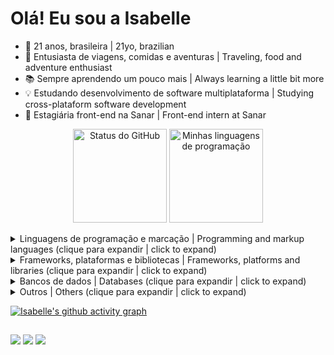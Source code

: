 # Olá! Eu sou a Isabelle
- 🎈 21 anos, brasileira | 21yo, brazilian
- 🎠 Entusiasta de viagens, comidas e aventuras | Traveling, food and adventure enthusiast
- 📚 Sempre aprendendo um pouco mais | Always learning a little bit more
- 💡 Estudando desenvolvimento de software multiplataforma | Studying cross-plataform software development 
- 🚀 Estagiária front-end na Sanar | Front-end intern at Sanar 

<p align="center">
  <img height="150em" src="https://github-readme-stats.vercel.app/api/?username=drisabelles&layout=compact&langs_count=7&theme=dracula&show_icons=true" alt="Status do GitHub" />
  <img height="150em" src="https://github-readme-stats.vercel.app/api/top-langs/?username=drisabelles&layout=compact&langs_count=7&theme=dracula&show_icons=true&langs_count=6" alt="Minhas linguagens de programação" />
</p>

<details>
  <summary>Linguagens de programação e marcação | Programming and markup languages  (clique para expandir | click to expand)</summary>
    <p>
      <div style="display: inline_block">
        <img align="center" alt="Belle-Js" src="https://img.shields.io/badge/JavaScript-323330?style=for-the-badge&logo=javascript&logoColor=F7DF1E">
        <img align="center" alt="Belle-CSS" src="https://img.shields.io/badge/CSS-239120?&style=for-the-badge&logo=css3&logoColor=white">
        <img align="center" alt="Belle-Python" src="https://img.shields.io/badge/Python-3776AB?style=for-the-badge&logo=python&logoColor=white">
        <img align="center" alt="Belle-C" src="https://img.shields.io/badge/C-00599C?style=for-the-badge&logo=c&logoColor=white">
        <img align="center" alt="Belle-HTML" src="https://img.shields.io/badge/HTML-239120?style=for-the-badge&logo=html5&logoColor=white">
        <img align="center" alt="Belle-Ts" src="https://img.shields.io/badge/TypeScript-007ACC?style=for-the-badge&logo=typescript&logoColor=white">
        <img align="center" alt="Belle-Java" src="https://img.shields.io/badge/Java-ED8B00?style=for-the-badge&logo=java&logoColor=white">
      </div>
    </p>
</details>

<details>
  <summary>Frameworks, plataformas e bibliotecas | Frameworks, platforms and libraries (clique para expandir | click to expand)</summary>
    <p>
      <div style="display: inline_block">
        <img align="center" alt="Belle-Django" src="https://img.shields.io/badge/Django-092E20?style=for-the-badge&logo=django&logoColor=white">
        <img align="center" alt="Belle-React" src="https://img.shields.io/badge/react-%2320232a.svg?style=for-the-badge&logo=react&logoColor=%2361DAFB">
        <img align="center" alt="Belle-Flask" src="https://img.shields.io/badge/flask-%23000.svg?style=for-the-badge&logo=flask&logoColor=white">
        <img align="center" alt="Belle-Insomnia" src="https://img.shields.io/badge/Insomnia-black?style=for-the-badge&logo=insomnia&logoColor=5849BE">
        <img align="center" alt="Belle-Spring" src="https://img.shields.io/badge/spring-%236DB33F.svg?style=for-the-badge&logo=spring&logoColor=white">
        <img align="center" alt="Belle-Boot" src="https://img.shields.io/badge/bootstrap-%23563D7C.svg?style=for-the-badge&logo=bootstrap&logoColor=white">
        <img align="center" alt="Belle-Node" src="https://img.shields.io/badge/node.js-6DA55F?style=for-the-badge&logo=node.js&logoColor=white">
        <img align="center" alt="Belle-React" src="https://img.shields.io/badge/react-%2320232a.svg?style=for-the-badge&logo=react&logoColor=%2361DAFB">
      </div>
    </p>
</details>

<details>
  <summary>Bancos de dados | Databases (clique para expandir | click to expand)</summary>
    <p>
      <div style="display: inline_block">
        <img align="center" alt="Belle-Postgres" src="https://img.shields.io/badge/postgres-%23316192.svg?style=for-the-badge&logo=postgresql&logoColor=white">
        <img align="center" alt="Belle-Mysql" src="https://img.shields.io/badge/mysql-%2300f.svg?style=for-the-badge&logo=mysql&logoColor=white">
        <img align="center" alt="Belle-Mongo" src="https://img.shields.io/badge/MongoDB-%234ea94b.svg?style=for-the-badge&logo=mongodb&logoColor=white">
      </div>
    </p>
</details>

<details>
  <summary>Outros | Others (clique para expandir | click to expand)</summary>
    <p>
      <div style="display: inline_block">
        <img align="center" alt="Belle-Atom" src="https://img.shields.io/badge/Atom-%2366595C.svg?style=for-the-badge&logo=atom&logoColor=white">
        <img align="center" alt="Belle-Confluence" src="https://img.shields.io/badge/confluence-%23172BF4.svg?style=for-the-badge&logo=confluence&logoColor=white">
        <img align="center" alt="Belle-Notion" src="https://img.shields.io/badge/Notion-%23000000.svg?style=for-the-badge&logo=notion&logoColor=white">
        <img align="center" alt="Belle-Jira" src="https://img.shields.io/badge/jira-%230A0FFF.svg?style=for-the-badge&logo=jira&logoColor=white">
      </div>
    </p>
</details>

[![Isabelle's github activity graph](https://activity-graph.herokuapp.com/graph?username=drisabelles&theme=redical)](https://github.com/drisabelles/github-readme-activity-graph)

##
  
<div> 
<a href="https://discord.gg/bellsussu#9337" target="_blank"><img src="https://img.shields.io/badge/Discord-7289DA?style=for-the-badge&logo=discord&logoColor=white" target="_blank"></a> 
<a href = "mailto:contato.drisabelles@gmail.com"><img src="https://img.shields.io/badge/Gmail-D14836?style=for-the-badge&logo=gmail&logoColor=white"></a>
<a href="https://www.linkedin.com/in/drisabelles" target="_blank"><img src="https://img.shields.io/badge/-LinkedIn-%230077B5?style=for-the-badge&logo=linkedin&logoColor=white" target="_blank"></a>
</div>
 

<!---
drisabelles/drisabelles is a ✨ special ✨ repository because its `README.md` (this file) appears on your GitHub profile.
You can click the Preview link to take a look at your changes.
--->
